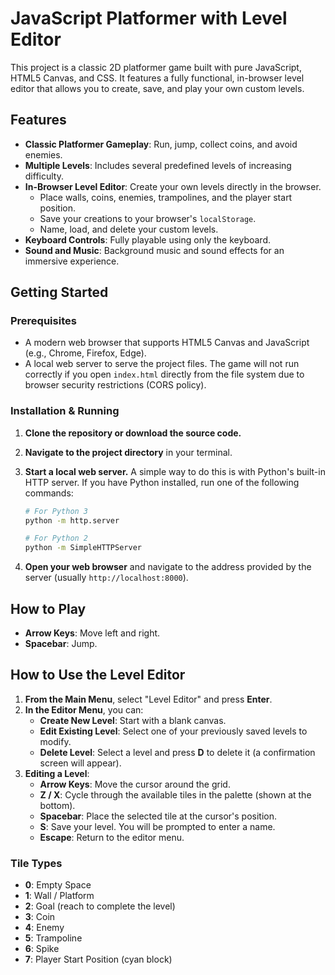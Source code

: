 # JavaScript Platformer with Level Editor

This project is a classic 2D platformer game built with pure JavaScript, HTML5 Canvas, and CSS. It features a fully functional, in-browser level editor that allows you to create, save, and play your own custom levels.

## Features

- **Classic Platformer Gameplay**: Run, jump, collect coins, and avoid enemies.
- **Multiple Levels**: Includes several predefined levels of increasing difficulty.
- **In-Browser Level Editor**: Create your own levels directly in the browser.
    - Place walls, coins, enemies, trampolines, and the player start position.
    - Save your creations to your browser's `localStorage`.
    - Name, load, and delete your custom levels.
- **Keyboard Controls**: Fully playable using only the keyboard.
- **Sound and Music**: Background music and sound effects for an immersive experience.

## Getting Started

### Prerequisites

- A modern web browser that supports HTML5 Canvas and JavaScript (e.g., Chrome, Firefox, Edge).
- A local web server to serve the project files. The game will not run correctly if you open `index.html` directly from the file system due to browser security restrictions (CORS policy).

### Installation & Running

1.  **Clone the repository or download the source code.**

2.  **Navigate to the project directory** in your terminal.

3.  **Start a local web server.** A simple way to do this is with Python's built-in HTTP server. If you have Python installed, run one of the following commands:

    ```bash
    # For Python 3
    python -m http.server

    # For Python 2
    python -m SimpleHTTPServer
    ```

4.  **Open your web browser** and navigate to the address provided by the server (usually `http://localhost:8000`).

## How to Play

- **Arrow Keys**: Move left and right.
- **Spacebar**: Jump.

## How to Use the Level Editor

1.  **From the Main Menu**, select "Level Editor" and press **Enter**.
2.  **In the Editor Menu**, you can:
    - **Create New Level**: Start with a blank canvas.
    - **Edit Existing Level**: Select one of your previously saved levels to modify.
    - **Delete Level**: Select a level and press **D** to delete it (a confirmation screen will appear).
3.  **Editing a Level**:
    - **Arrow Keys**: Move the cursor around the grid.
    - **Z / X**: Cycle through the available tiles in the palette (shown at the bottom).
    - **Spacebar**: Place the selected tile at the cursor's position.
    - **S**: Save your level. You will be prompted to enter a name.
    - **Escape**: Return to the editor menu.

### Tile Types

- **0**: Empty Space
- **1**: Wall / Platform
- **2**: Goal (reach to complete the level)
- **3**: Coin
- **4**: Enemy
- **5**: Trampoline
- **6**: Spike
- **7**: Player Start Position (cyan block)
